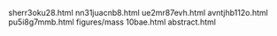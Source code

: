 sherr3oku28.html
nn31juacnb8.html
ue2mr87evh.html
avntjhb112o.html
pu5i8g7mmb.html
figures/mass
10bae.html
abstract.html